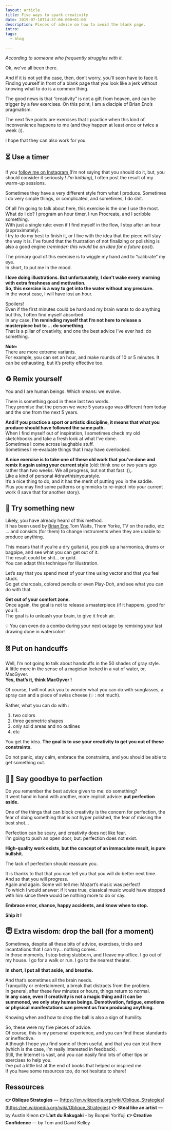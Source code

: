 ```yaml
---
layout: article
title: Five ways to spark creativity
date: 2019-07-10T14:37:06.000+01:00
description: Pieces of advice on how to avoid the blank page.
intro:
tags:
  - blog

---
```


_According to someone who frequently struggles with it._

Ok, we’ve all been there.

And if it is not yet the case, then, don’t worry, you’ll soon have to face it.
Finding yourself in front of a blank page that you look like a jerk without knowing what to do is a common thing.

The good news is that “creativity” is not a gift from heaven, and can be trigger by a few exercises.
On this point, I am a disciple of Brian Eno’s pragmatism.

The next five points are exercises that I practice when this kind of inconvenience happens to me (and they happen at least once or twice a week :)).

I hope that they can also work for you.

## ⏳ Use a timer

If you  [follow me on Instagram ](https://www.instagram.com/sammarkiewicz/) (I’m not saying that you should do it, but, you should consider it seriously ! _I’m kidding_), I often post the result of my warm-up sessions.

Sometimes they have a very different style from what I produce. Sometimes I do very simple things, or complicated, and sometimes, I do shit.

Of all I’m going to talk about here, this exercise is the one I use the most.
What do I do?
I program an hour timer, I run Procreate, and I scribble something.  
With just a single rule: even if I find myself in the flow, I stop after an hour (approximately).  
I try to do my best to finish it, or I live with the idea that the piece will stay the way it is.
I’ve found that the frustration of not finalizing or polishing is also a good engine (_reminder: this would be an idea for a future post_).

The primary goal of this exercise is to wiggle my hand and to “calibrate” my eye.  
In short, to put me in the mood.

**I love doing illustrations. But unfortunately, I don’t wake every morning with extra freshness and motivation.**  
**So, this exercise is a way to get into the water without any pressure.**  
In the worst case, I will have lost an hour.

Spoilers!  
Even if the first minutes could be hard and my brain wants to do anything but this, I often find myself absorbed.  
In any case, **I’m reminding myself that I’m not here to release a masterpiece but to … do something**.  
That is a pillar of creativity, and one the best advice I’ve ever had: do something.

**Note:**  
There are more extreme variants.  
For example, you can set an hour, and make rounds of 10 or 5 minutes. It can be exhausting, but it’s pretty effective too.

## ♻️ Remix yourself

You and I are human beings. Which means: we evolve.

There is something good in these last two words.  
They promise that the person we were 5 years ago was different from today and the one from the next 5 years.

**And if you practice a sport or artistic discipline, it means that what you produce should have followed the same path.**  
When I find myself out of inspiration, I sometimes check my old sketchbooks and take a fresh look at what I’ve done.  
Sometimes I come across laughable stuff.  
Sometimes I re-evaluate things that I may have overlooked.

**A nice exercise is to take one of these old work that you’ve done and remix it again using your current style** (old: think one or two years ago rather than two weeks. We all progress, but not that fast :)),.  
Like a kind of personal #drawthisinyourstyle.  
It’s a nice thing to do, and it has the merit of putting you in the saddle.  
Plus you may find some patterns or gimmicks to re-inject into your current work (I save that for another story).

## 🎒 Try something new

Likely, you have already heard of this method.  
It has been used by  [Brian Eno,](https://en.wikipedia.org/wiki/Oblique_Strategies)Tom Waits, Thom Yorke, TV on the radio, etc … and consists (for them) to change instruments when they are unable to produce anything.

This means that if you’re a dry guitarist, you pick up a harmonica, drums or bagpipe, and see what you can get out of it.  
The result could be shit… or gold.  
You can adapt this technique for illustration.

Let’s say that you spend most of your time using vector and that you feel stuck.  
Go get charcoals, colored pencils or even Play-Doh, and see what you can do with that.

**Get out of your comfort zone.**  
Once again, the goal is not to release a masterpiece (if it happens, good for you !).  
The goal is to unleash your brain, to give it fresh air.

💡 You can even do a combo during your next outage by remixing your last drawing done in watercolor!

## ⛓ Put on handcuffs

Well, I’m not going to talk about handcuffs in the 50 shades of gray style.  
A little more in the sense of a magician locked in a vat of water, or, MacGyver.  
**Yes, that’s it, think MacGyver !**

Of course, I will not ask you to wonder what you can do with sunglasses, a spray can and a piece of swiss cheese (💡 : not much).

Rather, what you can do with :

1. two colors
2. three geometric shapes
3. only solid areas and no outlines
4. etc

You get the idea.
**The goal is to use your creativity to get you out of these constraints.**

Do not panic, stay calm, embrace the constraints, and you should be able to get something out.

## 👋🖕 Say goodbye to perfection

Do you remember the best advice given to me: do something?  
It went hand in hand with another, more implicit advice: **put perfection aside.**

One of the things that can block creativity is the concern for perfection, the fear of doing something that is not hyper polished, the fear of missing the best shot…

Perfection can be scary, and creativity does not like fear.  
I’m going to push an open door, but: perfection does not exist.

**High-quality work exists, but the concept of an immaculate result, is pure bullshit.**

The lack of perfection should reassure you.

It is thanks to that that you can tell you that you will do better next time.  
And so that you will progress.  
Again and again.
Some will tell me: Mozart’s music was perfect!  
To which I would answer: if it was true, classical music would have stopped with him since there would be nothing more to do or say.

**Embrace error, chance, happy accidents, and know when to stop.**

**Ship it !**

## 😇 Extra wisdom: drop the ball (for a moment)

Sometimes, despite all these bits of advice, exercises, tricks and incantations that I can try… nothing comes.  
In those moments, I stop being stubborn, and I leave my office. I go out of my house. I go for a walk or run. I go to the nearest theater.

**In short, I put all that aside, and breathe.**

And that’s sometimes all the brain needs.  
Tranquility or entertainment, a break that distracts from the problem.  
In general, after these few minutes or hours, things return to normal.  
**In any case, even if creativity is not a magic thing and it can be summoned, we only stay human beings. Demotivation, fatigue, emotions or physical manifestations can prevent us from producing anything.**

Knowing when and how to drop the ball is also a sign of humility.

So, these were my five pieces of advice.  
Of course, this is my personal experience, and you can find these standards or ineffective.  
Although I hope you find some of them useful, and that you can test them (which is the case, I’m really interested in feedback).  
Still, the Internet is vast, and you can easily find lots of other tips or exercises to help you.  
I’ve put a little list at the end of books that helped or inspired me.  
If you have some resources too, do not hesitate to share!

## Ressources

**👉 Oblique Strategies** —  [https://en.wikipedia.org/wiki/Oblique_Strategies](https://en.wikipedia.org/wiki/Oblique_Strategies)
**👉 Steal like an artist** — by Austin Kleon
**👉 L’art du Rakugaki** - by Bunpei Yorifuji
**👉 Creative Confidence** — by Tom and David Kelley
